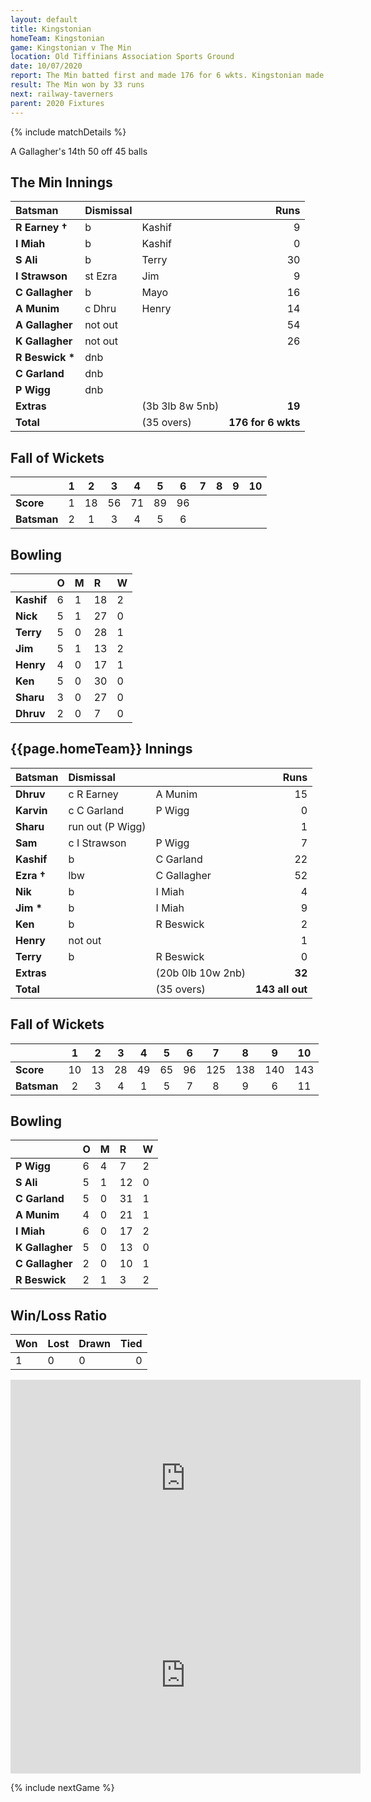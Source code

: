 ```yaml
---
layout: default
title: Kingstonian
homeTeam: Kingstonian
game: Kingstonian v The Min
location: Old Tiffinians Association Sports Ground
date: 10/07/2020
report: The Min batted first and made 176 for 6 wkts. Kingstonian made 143 all out in reply.
result: The Min won by 33 runs
next: railway-taverners
parent: 2020 Fixtures
---
```


{% include matchDetails %}

A Gallagher's 14th 50 off 45 balls

## The Min Innings

| Batsman | Dismissal |  | Runs |
|:---|:---|---|---:|
| **R Earney &#8224;** | b | Kashif | 9 |
| **I Miah** | b | Kashif | 0 |
| **S Ali** | b | Terry | 30 |
| **I Strawson** | st Ezra | Jim | 9 |
| **C Gallagher** | b  | Mayo | 16 |
| **A Munim** | c Dhru | Henry | 14 |
| **A Gallagher** | not out |  | 54 |
| **K Gallagher** | not out |  | 26 |
| **R Beswick &#42;** | dnb |  |  |
| **C Garland** | dnb |  |  |
| **P Wigg** | dnb |  |  |
| **Extras** | | (3b 3lb 8w 5nb) | **19** |
| **Total** | | (35 overs) | **176 for 6 wkts** |
 
## Fall of Wickets

| | 1 | 2 | 3 | 4 | 5 | 6 | 7 | 8 | 9 | 10 |
|---|:---:|:---:|:---:|:---:|:---:|:---:|:---:|:---:|:---:|:---:|
| **Score** | 1 | 18 | 56 | 71 | 89 | 96 |  |  |  |  |
| **Batsman** | 2 | 1 | 3 | 4 | 5 | 6 |  |  |  |  |

## Bowling

| | O | M | R | W |
|---|:---|:---|:---|:---|
| **Kashif** | 6 | 1 | 18 | 2 |
| **Nick** | 5 | 1 | 27 | 0 |
| **Terry** | 5 | 0 | 28 | 1 |
| **Jim** | 5 | 1 | 13 | 2 |
| **Henry** | 4 | 0 | 17 | 1 |
| **Ken** | 5 | 0 | 30 | 0 |
| **Sharu** | 3 | 0 | 27 | 0 |
| **Dhruv** | 2 | 0 | 7 | 0 |

 ## {{page.homeTeam}} Innings

| Batsman | Dismissal |  | Runs |
|:---|:---|---|---:|
| **Dhruv** | c R Earney | A Munim | 15 |
| **Karvin** | c C Garland | P Wigg | 0 |
| **Sharu** | run out (P Wigg) |  | 1 |
| **Sam** | c I Strawson | P Wigg | 7 |
| **Kashif** | b | C Garland | 22 |
| **Ezra &#8224;** | lbw | C Gallagher | 52 |
| **Nik** | b | I Miah | 4 |
| **Jim &#42;** | b | I Miah | 9 |
| **Ken** | b | R Beswick | 2 |
| **Henry** | not out |  | 1 |
| **Terry** | b | R Beswick | 0 |
| **Extras** | | (20b 0lb 10w 2nb) | **32** |
| **Total** | | (35 overs) | **143 all out** |

## Fall of Wickets

| | 1 | 2 | 3 | 4 | 5 | 6 | 7 | 8 | 9 | 10 |
|---|:---:|:---:|:---:|:---:|:---:|:---:|:---:|:---:|:---:|:---:|
| **Score** | 10 | 13 | 28 | 49 | 65 | 96 | 125 | 138 | 140 | 143 |
| **Batsman** | 2 | 3 | 4 | 1 | 5 | 7 | 8 | 9 | 6 | 11 |

## Bowling

| | O | M | R | W |
|---|:---|:---|:---|:---|
| **P Wigg** | 6 | 4 | 7 | 2 |
| **S Ali** | 5 | 1 | 12 | 0 |
| **C Garland** | 5 | 0 | 31 | 1 |
| **A Munim** | 4 | 0 | 21 | 1 |
| **I Miah** | 6 | 0 | 17 | 2 |
| **K Gallagher** | 5 | 0 | 13 | 0 |
| **C Gallagher** | 2 | 0 | 10 | 1 |
| **R Beswick** | 2 | 1 | 3 | 2 |

## Win/Loss Ratio

| Won | Lost | Drawn | Tied |
|:---|:---|:---|---:|
| 1 | 0 | 0 | 0 |

<iframe width="560" height="315" src="https://www.youtube.com/embed/3c6eaKot33U" title="YouTube video player" frameborder="0" allow="accelerometer; autoplay; clipboard-write; encrypted-media; gyroscope; picture-in-picture" allowfullscreen></iframe>
<iframe width="560" height="315" src="https://www.youtube.com/embed/neOQXKdq9lw" title="YouTube video player" frameborder="0" allow="accelerometer; autoplay; clipboard-write; encrypted-media; gyroscope; picture-in-picture" allowfullscreen></iframe>

{% include nextGame %}